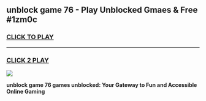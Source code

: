 
## unblock game 76 - Play Unblocked Gmaes & Free #1zm0c
<h3>
<a href="https://news.freeplayer.one?title=unblock_game_76&ref=03M">CLICK TO PLAY</a></h3>
<hr>

<h3>
<a href="https://news.freeplayer.one?title=unblock_game_76&ref=03M">CLICK 2 PLAY</a>
  
</h3>

<a href="https://news.freeplayer.one?title=unblock_game_76&ref=03M"><img src="https://clearcache.store/games.png"></a>


**unblock game 76 games unblocked: Your Gateway to Fun and Accessible Online Gaming**

